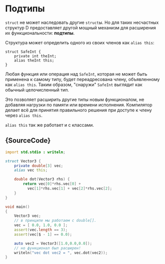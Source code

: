 # Подтипы

`struct` не может наследовать другие `struct`ы. Но
для таких несчастных структур D предоставляет
другой мощный механизм для расширения их функциональности:
**подтипы**.

Структура может определить одного из своих членов как
`alias this`:

    struct SafeInt {
        private int theInt;
        alias theInt this;
    }

Любая функция или операция над `SafeInt`, которая
не может быть применена к самому типу, будет переадресована
члену, объявленному как `alias this`. Таким образом,
"снаружи" `SafeInt` выглядит как обычный целочисленный
тип.

Это позволяет расширить другие типы новым функционалом,
не добавляя нагрузки по памяти или времени исполнения.
Компилятор делает всё для принятия правильного решения
при доступе к члену через `alias this`.

`alias this` так же работает и с классами.

## {SourceCode}

```d
import std.stdio : writeln;

struct Vector3 {
    private double[3] vec;
    alias vec this;

    double dot(Vector3 rhs) {
        return vec[0]*rhs.vec[0] +
          vec[1]*rhs.vec[1] + vec[2]*rhs.vec[2];
    }
}

void main()
{
    Vector3 vec;
    // в принципе мы работаем с double[].
    vec = [ 0.0, 1.0, 0.0 ];
    assert(vec.length == 3);
    assert(vec[$ - 1] == 0.0);

    auto vec2 = Vector3([1.0,0.0,0.0]);
    // но функционал был расширен!
    writeln("vec dot vec2 = ", vec.dot(vec2));
}
```
